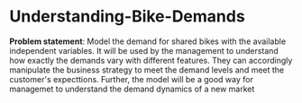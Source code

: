 # Understanding-Bike-Demands

<b>Problem statement</b>: Model the demand for shared bikes with the available independent variables. It will be used by the management to understand how exactly the demands vary with different features. They can accordingly manipulate the business strategy to meet the demand levels and meet the customer's expecttions. Further, the model will be a good way for managemet to understand the demand dynamics of a new market
